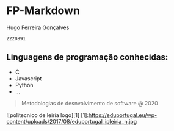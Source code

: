 # FP-Markdown
Hugo Ferreira Gonçalves

``2220891``
## Linguagens de programação conhecidas:
* C
* Javascript
* Python
* ...

> Metodologias de desnvolvimento de software @ 2020

![politecnico de leiria logo][1]
[1]:https://eduportugal.eu/wp-content/uploads/2017/08/eduportugal_ipleiria_n.jpg
